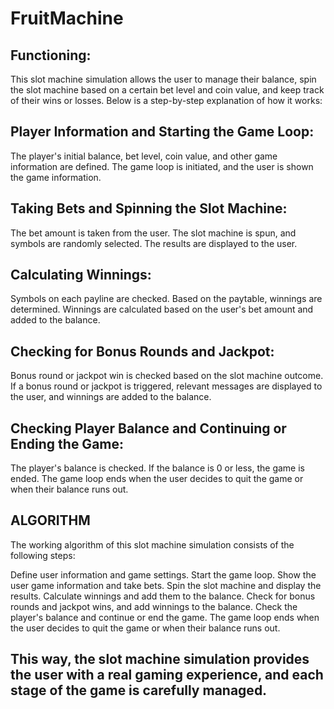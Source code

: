 # FruitMachine

Functioning:
---------------------------------------------

This slot machine simulation allows the user to manage their balance, spin the slot machine based on a certain bet level and coin value, and keep track of their wins or losses. Below is a step-by-step explanation of how it works:


Player Information and Starting the Game Loop:
----------------------------------------------

The player's initial balance, bet level, coin value, and other game information are defined.
The game loop is initiated, and the user is shown the game information.


Taking Bets and Spinning the Slot Machine:
---------------------------------------------

The bet amount is taken from the user.
The slot machine is spun, and symbols are randomly selected.
The results are displayed to the user.


Calculating Winnings:
---------------------------------------------

Symbols on each payline are checked.
Based on the paytable, winnings are determined.
Winnings are calculated based on the user's bet amount and added to the balance.

Checking for Bonus Rounds and Jackpot:
---------------------------------------------

Bonus round or jackpot win is checked based on the slot machine outcome.
If a bonus round or jackpot is triggered, relevant messages are displayed to the user, and winnings are added to the balance.

Checking Player Balance and Continuing or Ending the Game:
---------------------------------------------

The player's balance is checked.
If the balance is 0 or less, the game is ended.
The game loop ends when the user decides to quit the game or when their balance runs out.


ALGORITHM
----------

The working algorithm of this slot machine simulation consists of the following steps:

Define user information and game settings.
Start the game loop.
Show the user game information and take bets.
Spin the slot machine and display the results.
Calculate winnings and add them to the balance.
Check for bonus rounds and jackpot wins, and add winnings to the balance.
Check the player's balance and continue or end the game.
The game loop ends when the user decides to quit the game or when their balance runs out.


This way, the slot machine simulation provides the user with a real gaming experience, and each stage of the game is carefully managed.
---------------------------------------------
